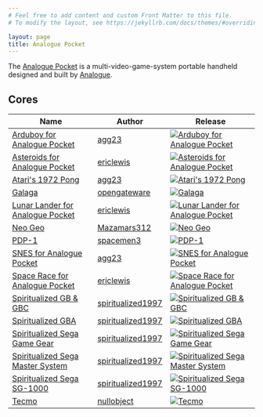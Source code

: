 ```yaml
---
# Feel free to add content and custom Front Matter to this file.
# To modify the layout, see https://jekyllrb.com/docs/themes/#overriding-theme-defaults

layout: page
title: Analogue Pocket
---
```


The [Analogue Pocket](https://www.analogue.co/pocket) is a multi-video-game-system portable handheld designed and built by [Analogue](https://www.analogue.co).

## Cores

| Name | Author | Release |
| ---- | ------ | ------- |
| [Arduboy for Analogue Pocket](https://github.com/agg23/analogue-arduboy) | [agg23](https://github.com/agg23) | [![Arduboy for Analogue Pocket](https://img.shields.io/github/v/release/agg23/analogue-arduboy)](https://github.com/agg23/analogue-arduboy/releases/latest) |
| [Asteroids for Analogue Pocket](https://github.com/ericlewis/openfpga-asteroids) | [ericlewis](https://github.com/ericlewis) | [![Asteroids for Analogue Pocket](https://img.shields.io/github/v/release/ericlewis/openfpga-asteroids?include_prereleases)](https://github.com/ericlewis/openfpga-asteroids/releases/latest) |
| [Atari's 1972 Pong](https://github.com/agg23/analogue-pong) | [agg23](https://github.com/agg23) | [![Atari's 1972 Pong](https://img.shields.io/github/v/release/agg23/analogue-pong)](https://github.com/agg23/analogue-pong/releases/latest) |
| [Galaga](https://github.com/opengateware/arcade-galaga) | [opengateware](https://github.com/opengateware) | [![Galaga](https://img.shields.io/github/v/release/opengateware/arcade-galaga)](https://github.com/opengateware/arcade-galaga/releases/latest) |
| [Lunar Lander for Analogue Pocket](https://github.com/ericlewis/openfpga-lunarlander) | [ericlewis](https://github.com/ericlewis) | [![Lunar Lander for Analogue Pocket](https://img.shields.io/github/v/release/ericlewis/openfpga-lunarlander?include_prereleases)](https://github.com/ericlewis/openfpga-lunarlander/releases/latest) |
| [Neo Geo](https://github.com/Mazamars312/Analogue_Pocket_Neogeo) | [Mazamars312](https://github.com/Mazamars312) | [![Neo Geo](https://img.shields.io/github/v/release/Mazamars312/Analogue_Pocket_Neogeo?include_prereleases)](https://github.com/Mazamars312/Analogue_Pocket_Neogeo/releases/latest) |
| [PDP-1](https://github.com/spacemen3/PDP-1) | [spacemen3](https://github.com/spacemen3) | [![PDP-1](https://img.shields.io/github/v/release/spacemen3/PDP-1)](https://github.com/spacemen3/PDP-1/releases/latest) |
| [SNES for Analogue Pocket](https://github.com/agg23/openfpga-SNES) | [agg23](https://github.com/agg23) | [![SNES for Analogue Pocket](https://img.shields.io/github/v/release/agg23/openfpga-SNES)](https://github.com/agg23/openfpga-SNES/releases/latest) |
| [Space Race for Analogue Pocket](https://github.com/ericlewis/openfpga-spacerace) | [ericlewis](https://github.com/ericlewis) | [![Space Race for Analogue Pocket](https://img.shields.io/github/v/release/ericlewis/openfpga-spacerace?include_prereleases)](https://github.com/ericlewis/openfpga-spacerace/releases/latest) |
| [Spiritualized GB & GBC](https://github.com/spiritualized1997/openFPGA-GB-GBC) | [spiritualized1997](https://github.com/spiritualized1997) | [![Spiritualized GB & GBC](https://img.shields.io/github/v/release/spiritualized1997/openFPGA-GB-GBC)](https://github.com/spiritualized1997/openFPGA-GB-GBC/releases/latest) |
| [Spiritualized GBA](https://github.com/spiritualized1997/openFPGA-GBA) | [spiritualized1997](https://github.com/spiritualized1997) | [![Spiritualized GBA](https://img.shields.io/github/v/release/spiritualized1997/openFPGA-GBA)](https://github.com/spiritualized1997/openFPGA-GBA/releases/latest) |
| [Spiritualized Sega Game Gear](https://github.com/spiritualized1997/openFPGA-GG) | [spiritualized1997](https://github.com/spiritualized1997) | [![Spiritualized Sega Game Gear](https://img.shields.io/github/v/release/spiritualized1997/openFPGA-GG)](https://github.com/spiritualized1997/openFPGA-GG/releases/latest) |
| [Spiritualized Sega Master System](https://github.com/spiritualized1997/openFPGA-SMS) | [spiritualized1997](https://github.com/spiritualized1997) | [![Spiritualized Sega Master System](https://img.shields.io/github/v/release/spiritualized1997/openFPGA-SMS)](https://github.com/spiritualized1997/openFPGA-SMS/releases/latest) |
| [Spiritualized Sega SG-1000](https://github.com/spiritualized1997/openFPGA-SG1000) | [spiritualized1997](https://github.com/spiritualized1997) | [![Spiritualized Sega SG-1000](https://img.shields.io/github/v/release/spiritualized1997/openFPGA-SG1000)](https://github.com/spiritualized1997/openFPGA-SG1000/releases/latest) |
| [Tecmo](https://github.com/nullobject/openfpga-tecmo) | [nullobject](https://github.com/nullobject) | [![Tecmo](https://img.shields.io/github/v/release/nullobject/openfpga-tecmo?include_prereleases)](https://github.com/nullobject/openfpga-tecmo/releases/latest) |
